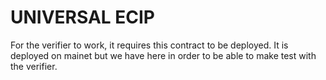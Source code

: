 # UNIVERSAL ECIP
For the verifier to work, it requires this contract to be deployed. It is deployed on mainet but we have here in order to be able to make test with the verifier.
